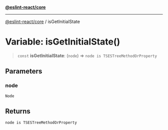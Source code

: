 [**@eslint-react/core**](../README.md)

***

[@eslint-react/core](../README.md) / isGetInitialState

# Variable: isGetInitialState()

> `const` **isGetInitialState**: (`node`) => `node is TSESTreeMethodOrProperty`

## Parameters

### node

`Node`

## Returns

`node is TSESTreeMethodOrProperty`
